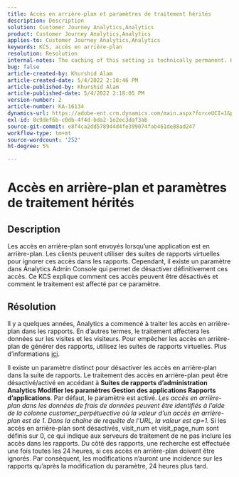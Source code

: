 ```yaml
---
title: Accès en arrière-plan et paramètres de traitement hérités
description: Description
solution: Customer Journey Analytics,Analytics
product: Customer Journey Analytics,Analytics
applies-to: Customer Journey Analytics,Analytics
keywords: KCS, accès en arrière-plan
resolution: Resolution
internal-notes: The caching of this setting is technically permanent. However, since we restart those services daily, we are practically manually busting that cache once very 24 hours. The setting caching behavior isn't really documented and is more just of an implementation detail. Therefore, be careful when sharing the information with customers.
bug: false
article-created-by: Khurshid Alam
article-created-date: 5/4/2022 2:10:46 PM
article-published-by: Khurshid Alam
article-published-date: 5/4/2022 2:18:05 PM
version-number: 2
article-number: KA-16134
dynamics-url: https://adobe-ent.crm.dynamics.com/main.aspx?forceUCI=1&pagetype=entityrecord&etn=knowledgearticle&id=d34c29fc-b3cb-ec11-a7b5-6045bd00dbbc
exl-id: 8c9def6b-c0db-4f4d-bda2-1e2ec3daf3ab
source-git-commit: e8f4ca2dd578944d4fe399074fab461de88ad247
workflow-type: tm+mt
source-wordcount: '252'
ht-degree: 5%

---
```


# Accès en arrière-plan et paramètres de traitement hérités

## Description


Les accès en arrière-plan sont envoyés lorsqu’une application est en arrière-plan. Les clients peuvent utiliser des suites de rapports virtuelles pour ignorer ces accès dans les rapports. Cependant, il existe un paramètre dans Analytics Admin Console qui permet de désactiver définitivement ces accès. Ce KCS explique comment ces accès peuvent être désactivés et comment le traitement est affecté par ce paramètre.


## Résolution


Il y a quelques années, Analytics a commencé à traiter les accès en arrière-plan dans les rapports. En d’autres termes, le traitement affectera les données sur les visites et les visiteurs. Pour empêcher les accès en arrière-plan de générer des rapports, utilisez les suites de rapports virtuelles. Plus d’informations [ici](https://docs.adobe.com/content/help/fr-FR/analytics/components/virtual-report-suites/vrs-components.html).

Il existe un paramètre distinct pour désactiver les accès en arrière-plan dans la suite de rapports. Le traitement des accès en arrière-plan peut être désactivé/activé en accédant à <b>Suites de rapports d’administration Analytics Modifier les paramètres Gestion des applications Rapports d’applications</b>. Par défaut, le paramètre est activé.
*Les accès en arrière-plan dans les données de frais de données peuvent être identifiés à l’aide de la colonne customer_perpétuective où la valeur d’un accès en arrière-plan est de 1. Dans la chaîne de requête de l’URL, la valeur est cp=1.*
Si les accès en arrière-plan sont désactivés, visit_num et visit_page_num sont définis sur 0, ce qui indique aux serveurs de traitement de ne pas inclure les accès dans les rapports. Du côté des rapports, une recherche est effectuée une fois toutes les 24 heures, si ces accès en arrière-plan doivent être ignorés. Par conséquent, les modifications n’auront une incidence sur les rapports qu’après la modification du paramètre, 24 heures plus tard.
